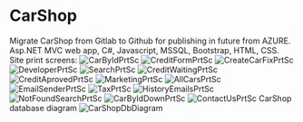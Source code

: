 # CarShop
Migrate CarShop from Gitlab to Github for publishing in future from AZURE.
Asp.NET MVC web app, C#, Javascript, MSSQL, Bootstrap, HTML, CSS.
Site print screens:
![CarByIdPrtSc](https://user-images.githubusercontent.com/58903216/207328396-68066002-bc16-4454-9ca5-eff7ce3deea0.png)
![CreditFormPrtSc](https://user-images.githubusercontent.com/58903216/207856696-06680907-df78-45f3-828b-3e8fdd7609d3.png)
![CreateCarFixPrtSc](https://user-images.githubusercontent.com/58903216/207856714-bb5a17fc-98f5-4cf0-afd6-454cb5f6e751.png)
![DeveloperPrtSc](https://user-images.githubusercontent.com/58903216/207856728-3276368a-b434-426a-b459-3b001888b03e.png)
![SearchPrtSc](https://user-images.githubusercontent.com/58903216/207856741-ef785d64-824e-43ab-b5dc-7fe79e248bb9.png)
![CreditWaitingPrtSc](https://user-images.githubusercontent.com/58903216/207328449-7427579b-e82a-4754-8c1f-f7d4137cf3a2.png)
![CreditAprovedPrtSc](https://user-images.githubusercontent.com/58903216/207328455-554f2e3f-4fd6-41c2-8356-272f7b93a5f7.png)
![MarketingPrtSc](https://user-images.githubusercontent.com/58903216/207328461-584b43f3-cc0d-424b-864c-ef3d8effd83d.png)
![AllCarsPrtSc](https://user-images.githubusercontent.com/58903216/207328463-2c03eb79-4d49-4875-899f-d2aa8625fbb4.png)
![EmailSenderPrtSc](https://user-images.githubusercontent.com/58903216/207328469-2a628dca-42fc-457b-a7ca-f729ff611df8.png)
![TaxPrtSc](https://user-images.githubusercontent.com/58903216/207328474-05b65ba5-bf48-45c3-bd51-d4fe9f4c9c92.png)
![HistoryEmailsPrtSc](https://user-images.githubusercontent.com/58903216/207328475-628695c0-ba4a-4c97-9f9f-2c2f1959cef9.png)
![NotFoundSearchPrtSc](https://user-images.githubusercontent.com/58903216/207328482-d89cc8a4-3734-44ba-b775-5d0142be2e27.png)
![CarByIdDownPrtSc](https://user-images.githubusercontent.com/58903216/208940265-ea313361-27a5-4939-9bc2-0a37ef99660b.png)
![ContactUsPrtSc](https://user-images.githubusercontent.com/58903216/209679569-e0b9a1af-2f3f-4fef-9cbf-5ad0b7ef9933.png)
CarShop database diagram
![CarShopDbDiagram](https://user-images.githubusercontent.com/58903216/209638168-c195ca2e-1974-40ba-802f-afb9196c53c0.png)

